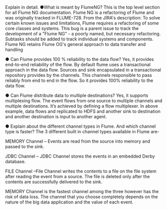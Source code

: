 Explain in detail. 
●What is meant by FlumeNG? 
This is the top level section for all Flume NG documentation. Flume NG is a refactoring of Flume and was originally tracked in FLUME-728. From the JIRA's description:
To solve certain known issues and limitations, Flume requires a refactoring of some core classes and systems. This bug is a parent issue to track the development of a "Flume NG" - a poorly named, but necessary refactoring. Subtasks should be added to track individual systems and components.
 Flume NG retains Flume OG's general approach to data transfer and handling

● Can Flume provides 100 % reliability to the data flow?
Yes, it provides end-to-end reliability of the flow. By default flume uses a transactional approach in the data flow. Sources and sink encapsulated in a transactional repository provides by the channels. This channels responsible to pass reliably from end to end in the flow. So it provides 100% reliability to the data flow.

 ● Can Flume distribute data to multiple destinations? 
Yes, it supports multiplexing flow. The event flows from one source to multiple channels and multiple destinations. It’s achieved by defining a flow multiplexer.
In above example, data flows and replicated to HDFS and another sink to destination and another destination is input to another agent.

● Explain about the different channel types in Flume. And which channel type is faster?
The 3 different built in channel types available in Flume are-

MEMORY Channel – Events are read from the source into memory and passed to the sink.

JDBC Channel – JDBC Channel stores the events in an embedded Derby database.

FILE Channel –File Channel writes the contents to a file on the file system after reading the event from a source. The file is deleted only after the contents are successfully delivered to the sink.

MEMORY Channel is the fastest channel among the three however has the risk of data loss. The channel that you choose completely depends on the nature of the big data application and the value of each event.
